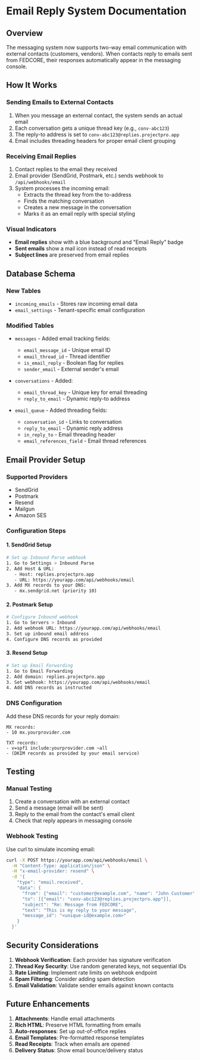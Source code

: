 # Email Reply System Documentation

## Overview
The messaging system now supports two-way email communication with external contacts (customers, vendors). When contacts reply to emails sent from FEDCORE, their responses automatically appear in the messaging console.

## How It Works

### Sending Emails to External Contacts
1. When you message an external contact, the system sends an actual email
2. Each conversation gets a unique thread key (e.g., `conv-abc123`)
3. The reply-to address is set to `conv-abc123@replies.projectpro.app`
4. Email includes threading headers for proper email client grouping

### Receiving Email Replies
1. Contact replies to the email they received
2. Email provider (SendGrid, Postmark, etc.) sends webhook to `/api/webhooks/email`
3. System processes the incoming email:
   - Extracts the thread key from the to-address
   - Finds the matching conversation
   - Creates a new message in the conversation
   - Marks it as an email reply with special styling

### Visual Indicators
- **Email replies** show with a blue background and "Email Reply" badge
- **Sent emails** show a mail icon instead of read receipts
- **Subject lines** are preserved from email replies

## Database Schema

### New Tables
- `incoming_emails` - Stores raw incoming email data
- `email_settings` - Tenant-specific email configuration

### Modified Tables
- `messages` - Added email tracking fields:
  - `email_message_id` - Unique email ID
  - `email_thread_id` - Thread identifier
  - `is_email_reply` - Boolean flag for replies
  - `sender_email` - External sender's email

- `conversations` - Added:
  - `email_thread_key` - Unique key for email threading
  - `reply_to_email` - Dynamic reply-to address

- `email_queue` - Added threading fields:
  - `conversation_id` - Links to conversation
  - `reply_to_email` - Dynamic reply address
  - `in_reply_to` - Email threading header
  - `email_references_field` - Email thread references

## Email Provider Setup

### Supported Providers
- SendGrid
- Postmark
- Resend
- Mailgun
- Amazon SES

### Configuration Steps

#### 1. SendGrid Setup
```bash
# Set up Inbound Parse webhook
1. Go to Settings > Inbound Parse
2. Add Host & URL:
   - Host: replies.projectpro.app
   - URL: https://yourapp.com/api/webhooks/email
3. Add MX records to your DNS:
   - mx.sendgrid.net (priority 10)
```

#### 2. Postmark Setup
```bash
# Configure Inbound webhook
1. Go to Servers > Inbound
2. Add webhook URL: https://yourapp.com/api/webhooks/email
3. Set up inbound email address
4. Configure DNS records as provided
```

#### 3. Resend Setup
```bash
# Set up Email Forwarding
1. Go to Email Forwarding
2. Add domain: replies.projectpro.app
3. Set webhook: https://yourapp.com/api/webhooks/email
4. Add DNS records as instructed
```

### DNS Configuration
Add these DNS records for your reply domain:

```
MX records:
- 10 mx.yourprovider.com

TXT records:
- v=spf1 include:yourprovider.com ~all
- (DKIM records as provided by your email service)
```

## Testing

### Manual Testing
1. Create a conversation with an external contact
2. Send a message (email will be sent)
3. Reply to the email from the contact's email client
4. Check that reply appears in messaging console

### Webhook Testing
Use curl to simulate incoming email:

```bash
curl -X POST https://yourapp.com/api/webhooks/email \
  -H "Content-Type: application/json" \
  -H "x-email-provider: resend" \
  -d '{
    "type": "email.received",
    "data": {
      "from": {"email": "customer@example.com", "name": "John Customer"},
      "to": [{"email": "conv-abc123@replies.projectpro.app"}],
      "subject": "Re: Message from FEDCORE",
      "text": "This is my reply to your message",
      "message_id": "<unique-id@example.com>"
    }
  }'
```

## Security Considerations

1. **Webhook Verification**: Each provider has signature verification
2. **Thread Key Security**: Use random generated keys, not sequential IDs
3. **Rate Limiting**: Implement rate limits on webhook endpoint
4. **Spam Filtering**: Consider adding spam detection
5. **Email Validation**: Validate sender emails against known contacts

## Future Enhancements

1. **Attachments**: Handle email attachments
2. **Rich HTML**: Preserve HTML formatting from emails
3. **Auto-responses**: Set up out-of-office replies
4. **Email Templates**: Pre-formatted response templates
5. **Read Receipts**: Track when emails are opened
6. **Delivery Status**: Show email bounce/delivery status